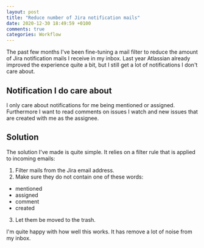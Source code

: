 ```yaml
---
layout: post
title: "Reduce number of Jira notification mails"
date: 2020-12-30 18:49:59 +0100
comments: true
categories: Workflow
---
```


The past few months I've been fine-tuning a mail filter to reduce the amount of Jira notification
mails I receive in my inbox. Last year Atlassian already improved the experience quite a bit, but
I still get a lot of notifications I don't care about.

## Notification I do care about
I only care about notifications for me being mentioned or assigned. Furthermore I want to read
comments on issues I watch and new issues that are created with me as the assignee.

## Solution

The solution I've made is quite simple. It relies on a filter rule that is applied to incoming
emails:

1. Filter mails from the Jira email address.
2. Make sure they do not contain one of these words:
- mentioned
- assigned
- comment
- created
3. Let them be moved to the trash.

I'm quite happy with how well this works. It has remove a lot of noise from my inbox.
